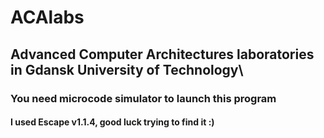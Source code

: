 # ACAlabs
## Advanced Computer Architectures laboratories in Gdansk University of Technology\
### You need microcode simulator to launch this program
#### I used Escape v1.1.4, good luck trying to find it :)
